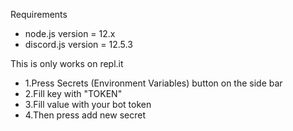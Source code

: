 
Requirements

- node.js version = 12.x
- discord.js version = 12.5.3

This is only works on repl.it

- 1.Press Secrets (Environment Variables) button on the side bar
- 2.Fill key with "TOKEN"
- 3.Fill value with your bot token
- 4.Then press add new secret
